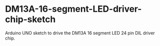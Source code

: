 # DM13A-16-segment-LED-driver-chip-sketch
Arduino UNO sketch to drive the DM13A 16 segment LED 24 pin DIL driver chip.
